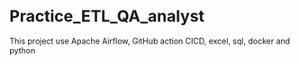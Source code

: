# Practice_ETL_QA_analyst
This project use Apache Airflow, GitHub action CICD, excel, sql, docker and python

